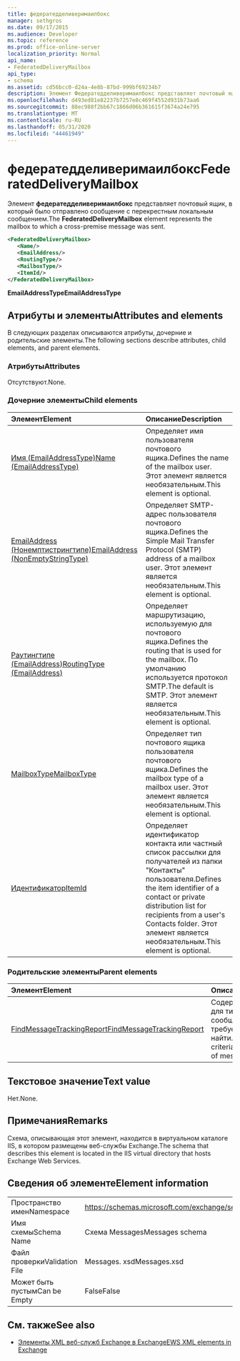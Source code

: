```yaml
---
title: федератедделиверимаилбокс
manager: sethgros
ms.date: 09/17/2015
ms.audience: Developer
ms.topic: reference
ms.prod: office-online-server
localization_priority: Normal
api_name:
- FederatedDeliveryMailbox
api_type:
- schema
ms.assetid: cd56bcc0-d24a-4e8b-87bd-999bf69234b7
description: Элемент Федератедделиверимаилбокс представляет почтовый ящик, в который было отправлено сообщение с перекрестным локальным сообщением.
ms.openlocfilehash: d493ed81e82237b7257e8c469f4552d931b73aa6
ms.sourcegitcommit: 88ec988f2bb67c1866d06b361615f3674a24e795
ms.translationtype: MT
ms.contentlocale: ru-RU
ms.lasthandoff: 05/31/2020
ms.locfileid: "44461949"
---
```

# <a name="federateddeliverymailbox"></a><span data-ttu-id="6fcbc-103">федератедделиверимаилбокс</span><span class="sxs-lookup"><span data-stu-id="6fcbc-103">FederatedDeliveryMailbox</span></span>

<span data-ttu-id="6fcbc-104">Элемент **федератедделиверимаилбокс** представляет почтовый ящик, в который было отправлено сообщение с перекрестным локальным сообщением.</span><span class="sxs-lookup"><span data-stu-id="6fcbc-104">The **FederatedDeliveryMailbox** element represents the mailbox to which a cross-premise message was sent.</span></span> 
  
```XML
<FederatedDeliveryMailbox>
   <Name/>
   <EmailAddress/>
   <RoutingType/>
   <MailboxType/>
   <ItemId/>
</FederatedDeliveryMailbox>
```

 <span data-ttu-id="6fcbc-105">**EmailAddressType**</span><span class="sxs-lookup"><span data-stu-id="6fcbc-105">**EmailAddressType**</span></span>
## <a name="attributes-and-elements"></a><span data-ttu-id="6fcbc-106">Атрибуты и элементы</span><span class="sxs-lookup"><span data-stu-id="6fcbc-106">Attributes and elements</span></span>

<span data-ttu-id="6fcbc-107">В следующих разделах описываются атрибуты, дочерние и родительские элементы.</span><span class="sxs-lookup"><span data-stu-id="6fcbc-107">The following sections describe attributes, child elements, and parent elements.</span></span>
  
### <a name="attributes"></a><span data-ttu-id="6fcbc-108">Атрибуты</span><span class="sxs-lookup"><span data-stu-id="6fcbc-108">Attributes</span></span>

<span data-ttu-id="6fcbc-109">Отсутствуют.</span><span class="sxs-lookup"><span data-stu-id="6fcbc-109">None.</span></span>
  
### <a name="child-elements"></a><span data-ttu-id="6fcbc-110">Дочерние элементы</span><span class="sxs-lookup"><span data-stu-id="6fcbc-110">Child elements</span></span>

|<span data-ttu-id="6fcbc-111">**Элемент**</span><span class="sxs-lookup"><span data-stu-id="6fcbc-111">**Element**</span></span>|<span data-ttu-id="6fcbc-112">**Описание**</span><span class="sxs-lookup"><span data-stu-id="6fcbc-112">**Description**</span></span>|
|:-----|:-----|
|[<span data-ttu-id="6fcbc-113">Имя (EmailAddressType)</span><span class="sxs-lookup"><span data-stu-id="6fcbc-113">Name (EmailAddressType)</span></span>](name-emailaddresstype.md) <br/> |<span data-ttu-id="6fcbc-114">Определяет имя пользователя почтового ящика.</span><span class="sxs-lookup"><span data-stu-id="6fcbc-114">Defines the name of the mailbox user.</span></span> <span data-ttu-id="6fcbc-115">Этот элемент является необязательным.</span><span class="sxs-lookup"><span data-stu-id="6fcbc-115">This element is optional.</span></span>  <br/> |
|[<span data-ttu-id="6fcbc-116">EmailAddress (Нонемптистрингтипе)</span><span class="sxs-lookup"><span data-stu-id="6fcbc-116">EmailAddress (NonEmptyStringType)</span></span>](emailaddress-nonemptystringtype.md) <br/> |<span data-ttu-id="6fcbc-117">Определяет SMTP-адрес пользователя почтового ящика.</span><span class="sxs-lookup"><span data-stu-id="6fcbc-117">Defines the Simple Mail Transfer Protocol (SMTP) address of a mailbox user.</span></span> <span data-ttu-id="6fcbc-118">Этот элемент является необязательным.</span><span class="sxs-lookup"><span data-stu-id="6fcbc-118">This element is optional.</span></span>  <br/> |
|[<span data-ttu-id="6fcbc-119">Раутингтипе (EmailAddress)</span><span class="sxs-lookup"><span data-stu-id="6fcbc-119">RoutingType (EmailAddress)</span></span>](routingtype-emailaddress.md) <br/> |<span data-ttu-id="6fcbc-120">Определяет маршрутизацию, используемую для почтового ящика.</span><span class="sxs-lookup"><span data-stu-id="6fcbc-120">Defines the routing that is used for the mailbox.</span></span> <span data-ttu-id="6fcbc-121">По умолчанию используется протокол SMTP.</span><span class="sxs-lookup"><span data-stu-id="6fcbc-121">The default is SMTP.</span></span> <span data-ttu-id="6fcbc-122">Этот элемент является необязательным.</span><span class="sxs-lookup"><span data-stu-id="6fcbc-122">This element is optional.</span></span>  <br/> |
|[<span data-ttu-id="6fcbc-123">MailboxType</span><span class="sxs-lookup"><span data-stu-id="6fcbc-123">MailboxType</span></span>](mailboxtype.md) <br/> |<span data-ttu-id="6fcbc-124">Определяет тип почтового ящика пользователя почтового ящика.</span><span class="sxs-lookup"><span data-stu-id="6fcbc-124">Defines the mailbox type of a mailbox user.</span></span> <span data-ttu-id="6fcbc-125">Этот элемент является необязательным.</span><span class="sxs-lookup"><span data-stu-id="6fcbc-125">This element is optional.</span></span>  <br/> |
|[<span data-ttu-id="6fcbc-126">Идентификатор</span><span class="sxs-lookup"><span data-stu-id="6fcbc-126">ItemId</span></span>](itemid.md) <br/> |<span data-ttu-id="6fcbc-127">Определяет идентификатор контакта или частный список рассылки для получателей из папки "Контакты" пользователя.</span><span class="sxs-lookup"><span data-stu-id="6fcbc-127">Defines the item identifier of a contact or private distribution list for recipients from a user's Contacts folder.</span></span> <span data-ttu-id="6fcbc-128">Этот элемент является необязательным.</span><span class="sxs-lookup"><span data-stu-id="6fcbc-128">This element is optional.</span></span>  <br/> |
   
### <a name="parent-elements"></a><span data-ttu-id="6fcbc-129">Родительские элементы</span><span class="sxs-lookup"><span data-stu-id="6fcbc-129">Parent elements</span></span>

|<span data-ttu-id="6fcbc-130">**Элемент**</span><span class="sxs-lookup"><span data-stu-id="6fcbc-130">**Element**</span></span>|<span data-ttu-id="6fcbc-131">**Описание**</span><span class="sxs-lookup"><span data-stu-id="6fcbc-131">**Description**</span></span>|
|:-----|:-----|
|[<span data-ttu-id="6fcbc-132">FindMessageTrackingReport</span><span class="sxs-lookup"><span data-stu-id="6fcbc-132">FindMessageTrackingReport</span></span>](findmessagetrackingreport.md) <br/> |<span data-ttu-id="6fcbc-133">Содержит условия для типов сообщений, которые требуется найти.</span><span class="sxs-lookup"><span data-stu-id="6fcbc-133">Contains criteria for the types of messages to find.</span></span>  <br/> |
   
## <a name="text-value"></a><span data-ttu-id="6fcbc-134">Текстовое значение</span><span class="sxs-lookup"><span data-stu-id="6fcbc-134">Text value</span></span>

<span data-ttu-id="6fcbc-135">Нет.</span><span class="sxs-lookup"><span data-stu-id="6fcbc-135">None.</span></span>
  
## <a name="remarks"></a><span data-ttu-id="6fcbc-136">Примечания</span><span class="sxs-lookup"><span data-stu-id="6fcbc-136">Remarks</span></span>

<span data-ttu-id="6fcbc-137">Схема, описывающая этот элемент, находится в виртуальном каталоге IIS, в котором размещены веб-службы Exchange.</span><span class="sxs-lookup"><span data-stu-id="6fcbc-137">The schema that describes this element is located in the IIS virtual directory that hosts Exchange Web Services.</span></span>
  
## <a name="element-information"></a><span data-ttu-id="6fcbc-138">Сведения об элементе</span><span class="sxs-lookup"><span data-stu-id="6fcbc-138">Element information</span></span>

|||
|:-----|:-----|
|<span data-ttu-id="6fcbc-139">Пространство имен</span><span class="sxs-lookup"><span data-stu-id="6fcbc-139">Namespace</span></span>  <br/> |https://schemas.microsoft.com/exchange/services/2006/messages  <br/> |
|<span data-ttu-id="6fcbc-140">Имя схемы</span><span class="sxs-lookup"><span data-stu-id="6fcbc-140">Schema Name</span></span>  <br/> |<span data-ttu-id="6fcbc-141">Схема Messages</span><span class="sxs-lookup"><span data-stu-id="6fcbc-141">Messages schema</span></span>  <br/> |
|<span data-ttu-id="6fcbc-142">Файл проверки</span><span class="sxs-lookup"><span data-stu-id="6fcbc-142">Validation File</span></span>  <br/> |<span data-ttu-id="6fcbc-143">Messages. xsd</span><span class="sxs-lookup"><span data-stu-id="6fcbc-143">Messages.xsd</span></span>  <br/> |
|<span data-ttu-id="6fcbc-144">Может быть пустым</span><span class="sxs-lookup"><span data-stu-id="6fcbc-144">Can be Empty</span></span>  <br/> |<span data-ttu-id="6fcbc-145">False</span><span class="sxs-lookup"><span data-stu-id="6fcbc-145">False</span></span>  <br/> |
   
## <a name="see-also"></a><span data-ttu-id="6fcbc-146">См. также</span><span class="sxs-lookup"><span data-stu-id="6fcbc-146">See also</span></span>



- [<span data-ttu-id="6fcbc-147">Элементы XML веб-служб Exchange в Exchange</span><span class="sxs-lookup"><span data-stu-id="6fcbc-147">EWS XML elements in Exchange</span></span>](ews-xml-elements-in-exchange.md)

